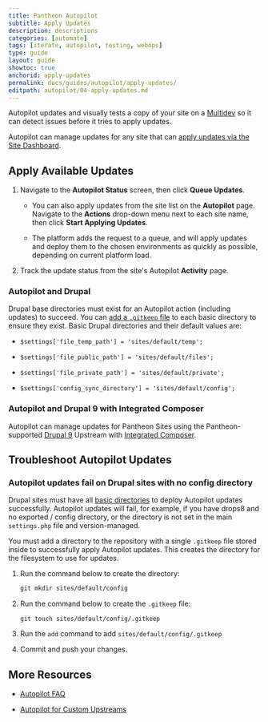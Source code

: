 ```yaml
---
title: Pantheon Autopilot
subtitle: Apply Updates
description: descriptions
categories: [automate]
tags: [iterate, autopilot, testing, webops]
type: guide
layout: guide
showtoc: true
anchorid: apply-updates
permalink: docs/guides/autopilot/apply-updates/
editpath: autopilot/04-apply-updates.md
---
```


Autopilot updates and visually tests a copy of your site on a [Multidev](/guides/multidev) so it can detect issues before it tries to apply updates.

Autopilot can manage updates for any site that can [apply updates via the Site Dashboard](/core-updates#apply-upstream-updates-via-the-site-dashboard).

## Apply Available Updates

1. Navigate to the **Autopilot Status** screen, then click **Queue Updates**.

    - You can also apply updates from the site list on the **<i className="fa fa-robot"></i> Autopilot** page. Navigate to the **Actions** <i className="fa fa-chevron-down fa-w-14"></i> drop-down menu next to each site name, then click **Start Applying Updates**.

    - The platform adds the request to a queue, and will apply updates and deploy them to the chosen environments as quickly as possible, depending on current platform load.

1. Track the update status from the site's Autopilot **Activity** page.

### Autopilot and Drupal

Drupal base directories must exist for an Autopilot action (including updates) to succeed. You can [add a `.gitkeep` file](#autopilot-updates-fail-on-drupal-sites-with-no-config-directory) to each basic directory to ensure they exist. Basic Drupal directories and their default values are:

- `$settings['file_temp_path'] = 'sites/default/temp';`   

- `$settings['file_public_path'] = 'sites/default/files';`

- `$settings['file_private_path'] = 'sites/default/private';`

- `$settings['config_sync_directory'] = 'sites/default/config';`

### Autopilot and Drupal 9 with Integrated Composer

Autopilot can manage updates for Pantheon Sites using the Pantheon-supported [Drupal 9](/drupal-9) Upstream with [Integrated Composer](/guides/integrated-composer/ic-upstreams).

## Troubleshoot Autopilot Updates 

### Autopilot updates fail on Drupal sites with no config directory

Drupal sites must have all [basic directories](#autopilot-and-drupal) to deploy Autopilot updates successfully. Autopilot updates will fail, for example, if you have drops8 and no exported / config directory, or the directory is not set in the main `settings.php` file and version-managed. 

You must add a directory to the repository with a single `.gitkeep` file stored inside to successfully apply Autopilot updates. This creates the directory for the filesystem to use for updates. 

1. Run the command below to create the directory:

    ```bash{promptUser: user}
    git mkdir sites/default/config 
    ```

1. Run the command below to create the `.gitkeep` ﬁle:

    ```bash{promptUser: user}
    git touch sites/default/config/.gitkeep 
    ```
 
1. Run the `add` command to add `sites/default/config/.gitkeep` 

1. Commit and push your changes.

## More Resources

- [Autopilot FAQ](/guides/autopilot/autopilot-faq/)

- [Autopilot for Custom Upstreams](/guides/autopilot-custom-upstream)
